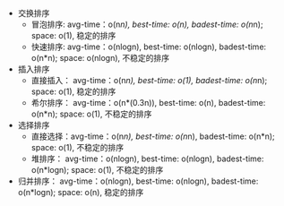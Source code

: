 - 交换排序
    - 冒泡排序: avg-time：o(n*n), best-time: o(n), badest-time: o(n*n); space: o(1), 稳定的排序
    - 快速排序: avg-time：o(nlogn), best-time: o(nlogn), badest-time: o(n*n); space: o(nlogn), 不稳定的排序
- 插入排序
    - 直接插入： avg-time：o(n*n), best-time: o(1), badest-time: o(n*n); space: o(1), 稳定的排序
    - 希尔排序： avg-time：o(n*(0.3n)), best-time: o(n), badest-time: o(n*n); space: o(1), 不稳定的排序
- 选择排序
    - 直接选择：avg-time：o(n*n), best-time: o(n*n), badest-time: o(n*n); space: o(1), 不稳定的排序
    - 堆排序：  avg-time：o(nlogn), best-time: o(nlogn), badest-time: o(n*logn); space: o(1), 不稳定的排序
- 归并排序：
      avg-time：o(nlogn), best-time: o(nlogn), badest-time: o(n*logn); space: o(n), 稳定的排序